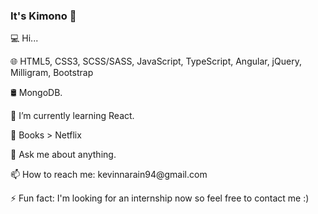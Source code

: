 ### It's Kimono 👋

💻  Hi...
<p>
🌐  HTML5, CSS3, SCSS/SASS, JavaScript, TypeScript, Angular, jQuery, Milligram, Bootstrap
<p>
🛢   MongoDB.
<p>
🌱 I’m currently learning React.
<p>
🤔 Books > Netflix
<p>
💬 Ask me about anything.
<p>
📫 How to reach me: kevinnarain94@gmail.com
<p>
⚡ Fun fact: I'm looking for an internship now so feel free to contact me :)
